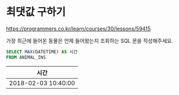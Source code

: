 # 최댓값 구하기

https://programmers.co.kr/learn/courses/30/lessons/59415

가장 최근에 들어온 동물은 언제 들어왔는지 조회하는 SQL 문을 작성해주세요.

```sql
SELECT MAX(DATETIME) AS 시간
FROM ANIMAL_INS
```



| 시간                |
| ------------------- |
| 2018-02-03 10:40:00 |


